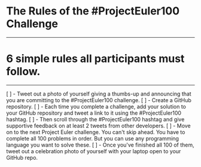 # The Rules of the #ProjectEuler100 Challenge

---
# 6 simple rules all participants must follow.
---

[ ] - Tweet out a photo of yourself giving a thumbs-up and announcing that you are committing to the #ProjectEuler100 challenge.
[ ] - Create a GitHub repository.
[ ] - Each time you complete a challenge, add your solution to your GitHub repository and tweet a link to it using the #ProjectEuler100 hashtag.
[ ] - Then scroll through the #ProjectEuler100 hashtag and give supportive feedback on at least 2 tweets from other developers.
[ ] - Move on to the next Project Euler challenge. You can't skip ahead. You have to complete all 100 problems in order. But you can use any programming language you want to solve these.
[ ] - Once you've finished all 100 of them, tweet out a celebration photo of yourself with your laptop open to your GitHub repo.

